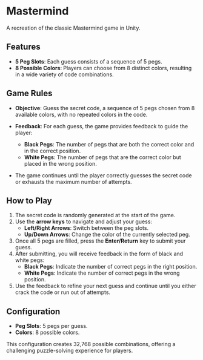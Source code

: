 # Mastermind

A recreation of the classic Mastermind game in Unity.

## Features
- **5 Peg Slots**: Each guess consists of a sequence of 5 pegs.
- **8 Possible Colors**: Players can choose from 8 distinct colors, resulting in a wide variety of code combinations.

## Game Rules
- **Objective**: Guess the secret code, a sequence of 5 pegs chosen from 8 available colors, with no repeated colors in the code.
- **Feedback**: For each guess, the game provides feedback to guide the player:
  - **Black Pegs**: The number of pegs that are both the correct color and in the correct position.
  - **White Pegs**: The number of pegs that are the correct color but placed in the wrong position.
 
- The game continues until the player correctly guesses the secret code or exhausts the maximum number of attempts.

## How to Play
1. The secret code is randomly generated at the start of the game.
2. Use the **arrow keys** to navigate and adjust your guess:
   - **Left/Right Arrows**: Switch between the peg slots.
   - **Up/Down Arrows**: Change the color of the currently selected peg.
3. Once all 5 pegs are filled, press the **Enter/Return** key to submit your guess.
4. After submitting, you will receive feedback in the form of black and white pegs:
   - **Black Pegs**: Indicate the number of correct pegs in the right position.
   - **White Pegs**: Indicate the number of correct pegs in the wrong position.
5. Use the feedback to refine your next guess and continue until you either crack the code or run out of attempts.

## Configuration
- **Peg Slots**: 5 pegs per guess.
- **Colors**: 8 possible colors.
  
This configuration creates 32,768 possible combinations, offering a challenging puzzle-solving experience for players.
